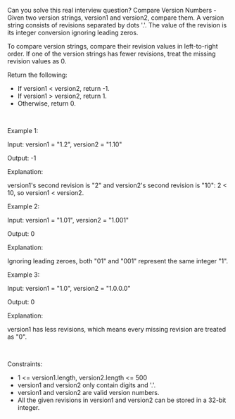 Can you solve this real interview question? Compare Version Numbers - Given two version strings, version1 and version2, compare them. A version string consists of revisions separated by dots '.'. The value of the revision is its integer conversion ignoring leading zeros.

To compare version strings, compare their revision values in left-to-right order. If one of the version strings has fewer revisions, treat the missing revision values as 0.

Return the following:

 * If version1 < version2, return -1.
 * If version1 > version2, return 1.
 * Otherwise, return 0.

 

Example 1:

Input: version1 = "1.2", version2 = "1.10"

Output: -1

Explanation:

version1's second revision is "2" and version2's second revision is "10": 2 < 10, so version1 < version2.

Example 2:

Input: version1 = "1.01", version2 = "1.001"

Output: 0

Explanation:

Ignoring leading zeroes, both "01" and "001" represent the same integer "1".

Example 3:

Input: version1 = "1.0", version2 = "1.0.0.0"

Output: 0

Explanation:

version1 has less revisions, which means every missing revision are treated as "0".

 

Constraints:

 * 1 <= version1.length, version2.length <= 500
 * version1 and version2 only contain digits and '.'.
 * version1 and version2 are valid version numbers.
 * All the given revisions in version1 and version2 can be stored in a 32-bit integer.